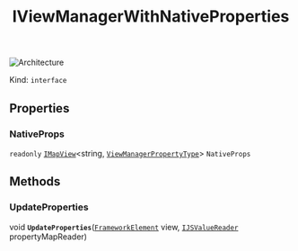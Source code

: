 ﻿---
id: IViewManagerWithNativeProperties
title: IViewManagerWithNativeProperties
---

![Architecture](https://img.shields.io/badge/architecture-old_only-yellow)

Kind: `interface`

## Properties
### NativeProps
`readonly`  [`IMapView`](https://docs.microsoft.com/uwp/api/Windows.Foundation.Collections.IMapView-2)<string, [`ViewManagerPropertyType`](ViewManagerPropertyType)> `NativeProps`

## Methods
### UpdateProperties
void **`UpdateProperties`**([`FrameworkElement`](https://learn.microsoft.com/uwp/api/Windows.UI.Xaml.FrameworkElement) view, [`IJSValueReader`](IJSValueReader) propertyMapReader)

